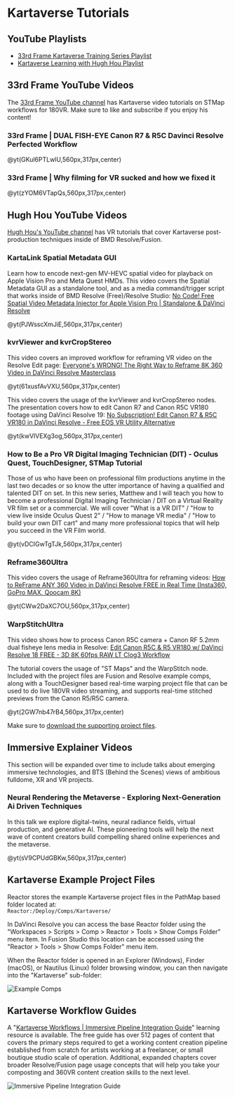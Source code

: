 # <a name="tutorials"></a>Kartaverse Tutorials

## YouTube Playlists

- [33rd Frame Kartaverse Training Series Playlist](https://www.youtube.com/playlist?list=PLVDcRvd92hchg57vEEeFtEkGNiac7RFSx)
- [Kartaverse Learning with Hugh Hou Playlist](https://www.youtube.com/playlist?list=PLVDcRvd92hcjStCDCyh_ysSqeRdSh6prl)

## 33rd Frame YouTube Videos

The [33rd Frame YouTube channel](https://www.youtube.com/@33rdframe) has Kartaverse video tutorials on STMap workflows for 180VR. Make sure to like and subscribe if you enjoy his content!

### 33rd Frame | DUAL FISH-EYE Canon R7 & R5C Davinci Resolve Perfected Workflow

@yt(GKul6PTLwlU,560px,317px,center)

### 33rd Frame | Why filming for VR sucked and how we fixed it

@yt(zYOM6VTapQs,560px,317px,center)

## Hugh Hou YouTube Videos

[Hugh Hou's YouTube channel](https://www.youtube.com/@hughhou) has VR tutorials that cover Kartaverse post-production techniques inside of BMD Resolve/Fusion.

### KartaLink Spatial Metadata GUI

Learn how to encode next-gen MV-HEVC spatial video for playback on Apple Vision Pro and Meta Quest HMDs. This video covers the Spatial Metadata GUI as a standalone tool, and as a media command/trigger script that works inside of BMD Resolve (Free)/Resolve Studio: [No Code! Free Spatial Video Metadata Injector for Apple Vision Pro | Standalone & DaVinci Resolve](https://www.youtube.com/watch?v=PJWsscXmJiE)

@yt(PJWsscXmJiE,560px,317px,center)

### kvrViewer and kvrCropStereo

This video covers an improved workflow for reframing VR video on the Resolve Edit page: [Everyone's WRONG! The Right Way to Reframe 8K 360 Video in DaVinci Resolve Masterclass](https://www.youtube.com/watch?v=61xusfAvVXU)

@yt(61xusfAvVXU,560px,317px,center)

This video covers the usage of the kvrViewer and kvrCropStereo nodes. The presentation covers how to edit Canon R7 and Canon R5C VR180 footage using DaVinci Resolve 19: [No Subscription! Edit Canon R7 & R5C VR180 in DaVinci Resolve - Free EOS VR Utility Alternative](https://www.youtube.com/watch?v=kwVlVEXg3og)

@yt(kwVlVEXg3og,560px,317px,center)

### How to Be a Pro VR Digital Imaging Technician (DIT) - Oculus Quest, TouchDesigner, STMap Tutorial

Those of us who have been on professional film productions anytime in the last two decades or so know the utter importance of having a qualified and talented DIT on set. In this new series, Matthew and I will teach you how to become a professional Digital Imaging Technician / DIT on a Virtual Reality VR film set or a commercial. We will cover "What is a VR DIT" / "How to view live inside Oculus Quest 2" / "How to manage VR media" / "How to build your own DIT cart" and many more professional topics that will help you succeed in the VR Film world.

@yt(vDCIGwTgTJk,560px,317px,center)

### Reframe360Ultra

This video covers the usage of Reframe360Ultra for reframing videos:
[How to ReFrame ANY 360 Video in DaVinci Resolve FREE in Real Time (Insta360, GoPro MAX, Qoocam 8K)](https://www.youtube.com/watch?v=CWw2DaXC7OU)

@yt(CWw2DaXC7OU,560px,317px,center)

### WarpStitchUltra

This video shows how to process Canon R5C camera + Canon RF 5.2mm dual fisheye lens media in Resolve:
[Edit Canon R5C & R5 VR180 w/ DaVinci Resolve 18 FREE - 3D 8K 60fps RAW LT Clog3 Workflow](https://www.youtube.com/watch?v=2GW7nb47rB4)

The tutorial covers the usage of "ST Maps" and the WarpStitch node. Included with the project files are Fusion and Resolve example comps, along with a TouchDesigner based real-time warping project file that can be used to do live 180VR video streaming, and supports real-time stitched previews from the Canon R5/R5C camera.

@yt(2GW7nb47rB4,560px,317px,center)

Make sure to [download the supporting project files](https://drive.google.com/file/d/1H-owMeadqekZ42BgmqeaPHr9Ry2cHFP8/view).


## Immersive Explainer Videos

This section will be expanded over time to include talks about emerging immersive technologies, and BTS (Behind the Scenes) views of ambitious fulldome, XR and VR projects.

### Neural Rendering the Metaverse - Exploring Next-Generation Ai Driven Techniques

In this talk we explore digital-twins, neural radiance fields, virtual production, and generative AI. These pioneering tools will help the next wave of content creators build compelling shared online experiences and the metaverse.

@yt(sV9CPUdGBKw,560px,317px,center)

## Kartaverse Example Project Files

Reactor stores the example Kartaverse project files in the PathMap based folder located at:  
```Reactor:/Deploy/Comps/Kartaverse/```

In DaVinci Resolve you can access the base Reactor folder using the "Workspaces > Scripts > Comp > Reactor > Tools > Show Comps Folder" menu item. In Fusion Studio this location can be accessed using the "Reactor > Tools > Show Comps Folder" menu item.

When the Reactor folder is opened in an Explorer (Windows), Finder (macOS), or Nautilus (Linux) folder browsing window, you can then navigate into the "Kartaverse" sub-folder:

![Example Comps](Images/reactor-kartaverse-example-comps.png)

## Kartaverse Workflow Guides

A "[Kartaverse Workflows | Immersive Pipeline Integration Guide](https://docs.google.com/document/d/1tewIaHZh8mWI8x5BzlpZBkF8eXhK2b_XhTWiU_93HBA)" learning resource is available. The free guide has over 512 pages of content that covers the primary steps required to get a working content creation pipeline established from scratch for artists working at a freelancer, or small boutique studio scale of operation. Additional, expanded chapters cover broader Resolve/Fusion page usage concepts that will help you take your composting and 360VR content creation skills to the next level.

![Immersive Pipeline Integration Guide](Images/kartaverse-pipeline-guide.png)
